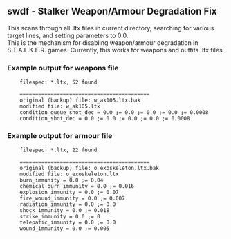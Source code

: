 ## swdf - Stalker Weapon/Armour Degradation Fix

This scans through all .ltx files in current directory, searching for various
target lines, and setting parameters to 0.0.<br>
This is the mechanism for disabling weapon/armour degradation in S.T.A.L.K.E.R. games.
Currently, this works for weapons and outfits .ltx files.

###  Example output for weapons file

        filespec: *.ltx, 52 found

        ==========================================
        original (backup) file: w_ak105.ltx.bak
        modified file: w_ak105.ltx
        condition_queue_shot_dec = 0.0 ;= 0.0 ;= 0.0 ;= 0.0 ;= 0.0008
        condition_shot_dec = 0.0 ;= 0.0 ;= 0.0 ;= 0.0 ;= 0.0008

###  Example output for armour file

        filespec: *.ltx, 22 found

        ==========================================
        original (backup) file: o_exoskeleton.ltx.bak
        modified file: o_exoskeleton.ltx
        burn_immunity = 0.0 ;= 0.04
        chemical_burn_immunity = 0.0 ;= 0.016
        explosion_immunity = 0.0 ;= 0.07
        fire_wound_immunity = 0.0 ;= 0.007
        radiation_immunity = 0.0 ;= 0.0
        shock_immunity = 0.0 ;= 0.018
        strike_immunity = 0.0 ;= 0
        telepatic_immunity = 0.0 ;= 0.0
        wound_immunity = 0.0 ;= 0.005


